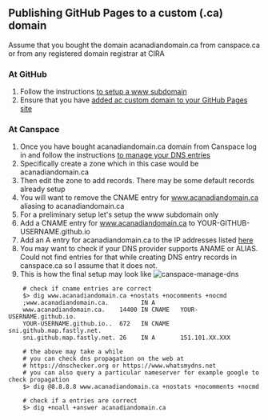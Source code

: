 ## Publishing GitHub Pages to a custom (.ca) domain

Assume that you bought the domain acanadiandomain.ca from canspace.ca or from any registered domain registrar at CIRA

### At GitHub 
1. Follow the instructions [to setup a www subdomain](https://help.github.com/articles/setting-up-a-www-subdomain/)
2. Ensure that you have [added ac custom domain to your GitHub Pages site](https://help.github.com/articles/adding-or-removing-a-custom-domain-for-your-github-pages-site/)

### At Canspace
1. Once you have bought acanadiandomain.ca domain from Canspace log in and follow the instructions [to manage your DNS entries](https://www.canspace.ca/clients/knowledgebase/32/How-do-I-manage-DNS-entries.html)
2. Specifically create a zone which in this case would be acanadiandomain.ca
3. Then edit the zone to add records. There may be some default records already setup
4. You will want to remove the CNAME entry for www.acanadiandomain.ca aliasing to acanadiandomain.ca
5. For a preliminary setup let's setup the www subdomain only
6. Add a CNAME entry for www.acanadiandomain.ca to YOUR-GITHUB-USERNAME.github.io 
7. Add an A entry for acanadiandomain.ca to the IP addresses listed [here](https://help.github.com/articles/setting-up-an-apex-domain/#configuring-a-records-with-your-dns-provider) 
8. You may want to check if your DNS provider supports ANAME or ALIAS. Could not find entries for that while creating DNS entry records in canspace.ca so I assume that it does not.
9. This is how the final setup may look like ![canspace-manage-dns](https://anshumania.github.io/codenotes/images/githubpages-canspace-manage-dns.png)

```shell
	# check if cname entries are correct
	$> dig www.acanadiandomain.ca +nostats +nocomments +nocmd
	;www.acanadiandomain.ca.		 IN	A
	www.acanadiandomain.ca.	   14400 IN	CNAME	YOUR-USERNAME.github.io.
	YOUR-USERNAME.github.io..  672	 IN	CNAME	sni.github.map.fastly.net.
	sni.github.map.fastly.net. 26	 IN	A		151.101.XX.XXX

	# the above may take a while
	# you can check dns propagation on the web at 
	# https://dnschecker.org or https://www.whatsmydns.net
	# you can also query a particular nameserver for example google to check propagation
	$> dig @8.8.8.8 www.acanadiandomain.ca +nostats +nocomments +nocmd

	# check if a entries are correct
    $> dig +noall +answer acanadiandomain.ca
```